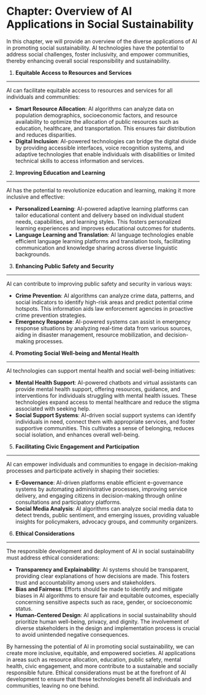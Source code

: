Chapter: Overview of AI Applications in Social Sustainability
=============================================================

In this chapter, we will provide an overview of the diverse applications of AI in promoting social sustainability. AI technologies have the potential to address social challenges, foster inclusivity, and empower communities, thereby enhancing overall social responsibility and sustainability.

1. **Equitable Access to Resources and Services**
-------------------------------------------------

AI can facilitate equitable access to resources and services for all individuals and communities:

* **Smart Resource Allocation**: AI algorithms can analyze data on population demographics, socioeconomic factors, and resource availability to optimize the allocation of public resources such as education, healthcare, and transportation. This ensures fair distribution and reduces disparities.
* **Digital Inclusion**: AI-powered technologies can bridge the digital divide by providing accessible interfaces, voice recognition systems, and adaptive technologies that enable individuals with disabilities or limited technical skills to access information and services.

2. **Improving Education and Learning**
---------------------------------------

AI has the potential to revolutionize education and learning, making it more inclusive and effective:

* **Personalized Learning**: AI-powered adaptive learning platforms can tailor educational content and delivery based on individual student needs, capabilities, and learning styles. This fosters personalized learning experiences and improves educational outcomes for students.
* **Language Learning and Translation**: AI language technologies enable efficient language learning platforms and translation tools, facilitating communication and knowledge sharing across diverse linguistic backgrounds.

3. **Enhancing Public Safety and Security**
-------------------------------------------

AI can contribute to improving public safety and security in various ways:

* **Crime Prevention**: AI algorithms can analyze crime data, patterns, and social indicators to identify high-risk areas and predict potential crime hotspots. This information aids law enforcement agencies in proactive crime prevention strategies.
* **Emergency Response**: AI-powered systems can assist in emergency response situations by analyzing real-time data from various sources, aiding in disaster management, resource mobilization, and decision-making processes.

4. **Promoting Social Well-being and Mental Health**
----------------------------------------------------

AI technologies can support mental health and social well-being initiatives:

* **Mental Health Support**: AI-powered chatbots and virtual assistants can provide mental health support, offering resources, guidance, and interventions for individuals struggling with mental health issues. These technologies expand access to mental healthcare and reduce the stigma associated with seeking help.
* **Social Support Systems**: AI-driven social support systems can identify individuals in need, connect them with appropriate services, and foster supportive communities. This cultivates a sense of belonging, reduces social isolation, and enhances overall well-being.

5. **Facilitating Civic Engagement and Participation**
------------------------------------------------------

AI can empower individuals and communities to engage in decision-making processes and participate actively in shaping their societies:

* **E-Governance**: AI-driven platforms enable efficient e-governance systems by automating administrative processes, improving service delivery, and engaging citizens in decision-making through online consultations and participatory platforms.
* **Social Media Analysis**: AI algorithms can analyze social media data to detect trends, public sentiment, and emerging issues, providing valuable insights for policymakers, advocacy groups, and community organizers.

6. **Ethical Considerations**
-----------------------------

The responsible development and deployment of AI in social sustainability must address ethical considerations:

* **Transparency and Explainability**: AI systems should be transparent, providing clear explanations of how decisions are made. This fosters trust and accountability among users and stakeholders.
* **Bias and Fairness**: Efforts should be made to identify and mitigate biases in AI algorithms to ensure fair and equitable outcomes, especially concerning sensitive aspects such as race, gender, or socioeconomic status.
* **Human-Centered Design**: AI applications in social sustainability should prioritize human well-being, privacy, and dignity. The involvement of diverse stakeholders in the design and implementation process is crucial to avoid unintended negative consequences.

By harnessing the potential of AI in promoting social sustainability, we can create more inclusive, equitable, and empowered societies. AI applications in areas such as resource allocation, education, public safety, mental health, civic engagement, and more contribute to a sustainable and socially responsible future. Ethical considerations must be at the forefront of AI development to ensure that these technologies benefit all individuals and communities, leaving no one behind.
